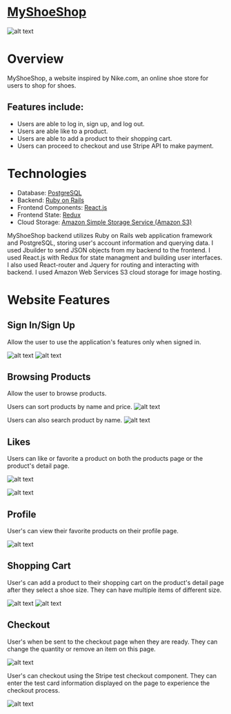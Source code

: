 # [MyShoeShop](https://myshoeshop.herokuapp.com/#/)
![alt text](https://app-ecommerce-seeds.s3-us-west-1.amazonaws.com/shop.png)
# Overview
MyShoeShop, a website inspired by Nike.com, an online shoe store for users to shop for shoes.

## Features include:
- Users are able to log in, sign up, and log out.
- Users are able like to a product.
- Users are able to add a product to their shopping cart.
- Users can proceed to checkout and use Stripe API to make payment.

# Technologies
- Database: [PostgreSQL](https://www.postgresql.org/)
- Backend: [Ruby on Rails](https://rubyonrails.org/)
- Frontend Components: [React.js](https://reactjs.org/)
- Frontend State: [Redux](https://redux.js.org/)
- Cloud Storage: [Amazon Simple Storage Service (Amazon S3)](https://aws.amazon.com/s3/)

MyShoeShop backend utilizes Ruby on Rails web application framework and PostgreSQL, storing user's account information and querying data. I used Jbuilder to send JSON objects from my backend to the frontend. I used React.js with Redux for state managment and building user interfaces. I also used React-router and Jquery for routing and interacting with backend. I used Amazon Web Services S3 cloud storage for image hosting.

# Website Features
## Sign In/Sign Up
Allow the user to use the application's features only when signed in.

![alt text](https://app-ecommerce-seeds.s3-us-west-1.amazonaws.com/signin.png)
![alt text](https://app-ecommerce-seeds.s3-us-west-1.amazonaws.com/signup.png)


## Browsing Products
Allow the user to browse products. 

Users can sort products by name and price. 
![alt text](https://app-ecommerce-seeds.s3-us-west-1.amazonaws.com/sort.png)


Users can also search product by name.
![alt text](https://app-ecommerce-seeds.s3-us-west-1.amazonaws.com/search.png)


## Likes
Users can like or favorite a product on both the products page or the product's detail page.


![alt text](https://app-ecommerce-seeds.s3-us-west-1.amazonaws.com/favoritesp.png)


![alt text](https://app-ecommerce-seeds.s3-us-west-1.amazonaws.com/like.png)


## Profile
User's can view their favorite products on their profile page.

![alt text](https://app-ecommerce-seeds.s3-us-west-1.amazonaws.com/favorites.png)


## Shopping Cart
User's can add a product to their shopping cart on the product's detail page after they select a shoe size. They can have multiple items of different size.

![alt text](https://app-ecommerce-seeds.s3-us-west-1.amazonaws.com/productdetail.png)
![alt text](https://app-ecommerce-seeds.s3-us-west-1.amazonaws.com/shoppingcart.png)

## Checkout 
User's when be sent  to the checkout page when they are ready. They can change the quantity or remove an item on this page.

![alt text](https://app-ecommerce-seeds.s3-us-west-1.amazonaws.com/checkout.png)


User's can checkout using the Stripe test checkout component. They can enter the test card information displayed on the page to experience the checkout process.

![alt text](https://app-ecommerce-seeds.s3-us-west-1.amazonaws.com/stripe.png)
